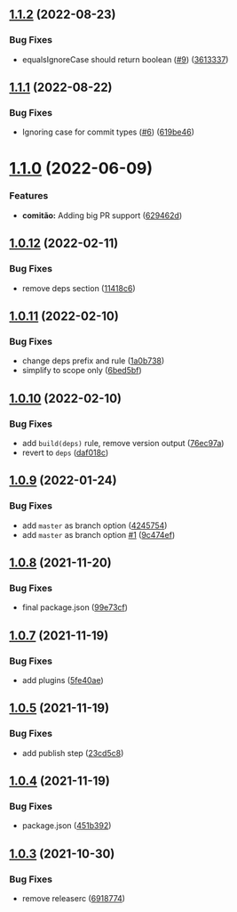 ## [1.1.2](https://github.com/hgdata/semantic-release-config/compare/v1.1.1...v1.1.2) (2022-08-23)


### Bug Fixes

* equalsIgnoreCase should return boolean ([#9](https://github.com/hgdata/semantic-release-config/issues/9)) ([3613337](https://github.com/hgdata/semantic-release-config/commit/36133371cdd22bd74ad70e2c0990394fcf2eab48))

## [1.1.1](https://github.com/hgdata/semantic-release-config/compare/v1.1.0...v1.1.1) (2022-08-22)


### Bug Fixes

* Ignoring case for commit types ([#6](https://github.com/hgdata/semantic-release-config/issues/6)) ([619be46](https://github.com/hgdata/semantic-release-config/commit/619be46498a84084b26e463683aab8fff2bac879))

# [1.1.0](https://github.com/hgdata/semantic-release-config/compare/v1.0.12...v1.1.0) (2022-06-09)


### Features

* **comitão:** Adding big PR support ([629462d](https://github.com/hgdata/semantic-release-config/commit/629462df24016b0cfe64bb92255164b9364d25a5))

## [1.0.12](https://github.com/hgdata/semantic-release-config/compare/v1.0.11...v1.0.12) (2022-02-11)


### Bug Fixes

* remove deps section ([11418c6](https://github.com/hgdata/semantic-release-config/commit/11418c628eef2c4fdd50bace30466a73dd89e0d2))

## [1.0.11](https://github.com/hgdata/semantic-release-config/compare/v1.0.10...v1.0.11) (2022-02-10)


### Bug Fixes

* change deps prefix and rule ([1a0b738](https://github.com/hgdata/semantic-release-config/commit/1a0b7387107a38d50ceac3aff02bb60a77ace0d1))
* simplify to scope only ([6bed5bf](https://github.com/hgdata/semantic-release-config/commit/6bed5bfa2c74fcf005976b596091c71adb88fb98))

## [1.0.10](https://github.com/hgdata/semantic-release-config/compare/v1.0.9...v1.0.10) (2022-02-10)


### Bug Fixes

* add `build(deps)` rule, remove version output ([76ec97a](https://github.com/hgdata/semantic-release-config/commit/76ec97a4fa2f896795b57d34c7adbbb340159ac1))
* revert to `deps` ([daf018c](https://github.com/hgdata/semantic-release-config/commit/daf018c00a652876a7dacfd1785a08801edf1a94))

## [1.0.9](https://github.com/hgdata/semantic-release-config/compare/v1.0.8...v1.0.9) (2022-01-24)


### Bug Fixes

* add `master` as branch option ([4245754](https://github.com/hgdata/semantic-release-config/commit/42457545b595a9b91c112ce83c3e57b07ef6e8c3))
* add `master` as branch option [#1](https://github.com/hgdata/semantic-release-config/issues/1) ([9c474ef](https://github.com/hgdata/semantic-release-config/commit/9c474efd7e7fe6d5f73a183c3e1b8ae9a1cea6b9))

## [1.0.8](https://github.com/hgdata/semantic-release-config/compare/v1.0.7...v1.0.8) (2021-11-20)


### Bug Fixes

* final package.json ([99e73cf](https://github.com/hgdata/semantic-release-config/commit/99e73cf5e1070b022157695b39897ab2b1ef63d6))

## [1.0.7](https://github.com/hgdata/semantic-release-config/compare/v1.0.6...v1.0.7) (2021-11-19)


### Bug Fixes

* add plugins ([5fe40ae](https://github.com/hgdata/semantic-release-config/commit/5fe40ae4be4e33a49e45dccf7097fc98d451b169))

## [1.0.5](https://github.com/hgdata/semantic-release-config/compare/v1.0.4...v1.0.5) (2021-11-19)


### Bug Fixes

* add publish step ([23cd5c8](https://github.com/hgdata/semantic-release-config/commit/23cd5c8ea4da54249519891004410b9a0f6df122))

## [1.0.4](https://github.com/hgdata/semantic-release-config/compare/v1.0.3...v1.0.4) (2021-11-19)


### Bug Fixes

* package.json ([451b392](https://github.com/hgdata/semantic-release-config/commit/451b39257dd9b8afde1ba310c37ca56d88c907ef))

## [1.0.3](https://github.com/hginsights/semantic-release-config/compare/v1.0.2...v1.0.3) (2021-10-30)


### Bug Fixes

* remove releaserc ([6918774](https://github.com/hginsights/semantic-release-config/commit/69187746afd7d15621ddf3462b702943f80c965d))
